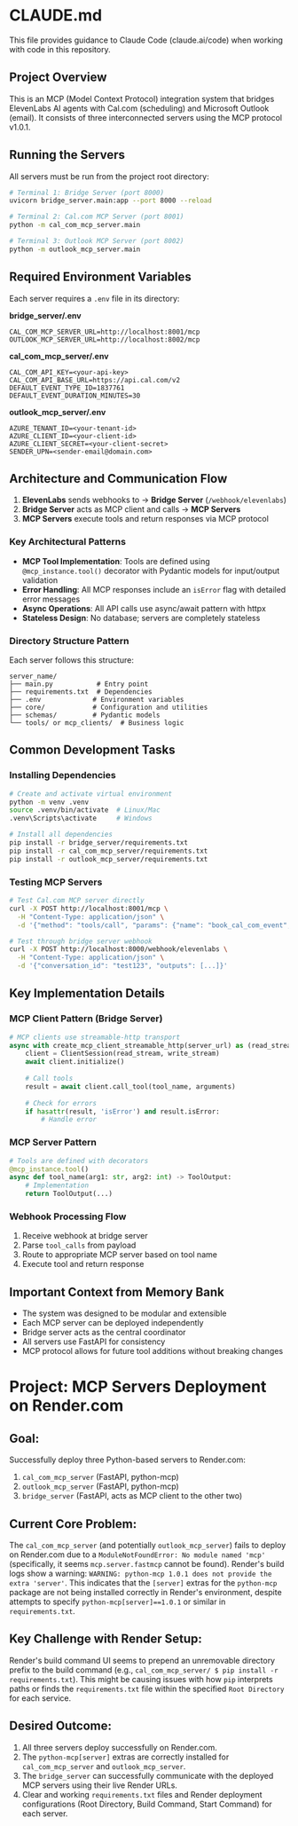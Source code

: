 # CLAUDE.md

This file provides guidance to Claude Code (claude.ai/code) when working with code in this repository.

## Project Overview

This is an MCP (Model Context Protocol) integration system that bridges ElevenLabs AI agents with Cal.com (scheduling) and Microsoft Outlook (email). It consists of three interconnected servers using the MCP protocol v1.0.1.

## Running the Servers

All servers must be run from the project root directory:

```bash
# Terminal 1: Bridge Server (port 8000)
uvicorn bridge_server.main:app --port 8000 --reload

# Terminal 2: Cal.com MCP Server (port 8001)
python -m cal_com_mcp_server.main

# Terminal 3: Outlook MCP Server (port 8002)
python -m outlook_mcp_server.main
```

## Required Environment Variables

Each server requires a `.env` file in its directory:

**bridge_server/.env**
```
CAL_COM_MCP_SERVER_URL=http://localhost:8001/mcp
OUTLOOK_MCP_SERVER_URL=http://localhost:8002/mcp
```

**cal_com_mcp_server/.env**
```
CAL_COM_API_KEY=<your-api-key>
CAL_COM_API_BASE_URL=https://api.cal.com/v2
DEFAULT_EVENT_TYPE_ID=1837761
DEFAULT_EVENT_DURATION_MINUTES=30
```

**outlook_mcp_server/.env**
```
AZURE_TENANT_ID=<your-tenant-id>
AZURE_CLIENT_ID=<your-client-id>
AZURE_CLIENT_SECRET=<your-client-secret>
SENDER_UPN=<sender-email@domain.com>
```

## Architecture and Communication Flow

1. **ElevenLabs** sends webhooks to → **Bridge Server** (`/webhook/elevenlabs`)
2. **Bridge Server** acts as MCP client and calls → **MCP Servers**
3. **MCP Servers** execute tools and return responses via MCP protocol

### Key Architectural Patterns

- **MCP Tool Implementation**: Tools are defined using `@mcp_instance.tool()` decorator with Pydantic models for input/output validation
- **Error Handling**: All MCP responses include an `isError` flag with detailed error messages
- **Async Operations**: All API calls use async/await pattern with httpx
- **Stateless Design**: No database; servers are completely stateless

### Directory Structure Pattern

Each server follows this structure:
```
server_name/
├── main.py           # Entry point
├── requirements.txt  # Dependencies
├── .env             # Environment variables
├── core/            # Configuration and utilities
├── schemas/         # Pydantic models
└── tools/ or mcp_clients/  # Business logic
```

## Common Development Tasks

### Installing Dependencies
```bash
# Create and activate virtual environment
python -m venv .venv
source .venv/bin/activate  # Linux/Mac
.venv\Scripts\activate     # Windows

# Install all dependencies
pip install -r bridge_server/requirements.txt
pip install -r cal_com_mcp_server/requirements.txt
pip install -r outlook_mcp_server/requirements.txt
```

### Testing MCP Servers
```bash
# Test Cal.com MCP server directly
curl -X POST http://localhost:8001/mcp \
  -H "Content-Type: application/json" \
  -d '{"method": "tools/call", "params": {"name": "book_cal_com_event", "arguments": {...}}}'

# Test through bridge server webhook
curl -X POST http://localhost:8000/webhook/elevenlabs \
  -H "Content-Type: application/json" \
  -d '{"conversation_id": "test123", "outputs": [...]}'
```

## Key Implementation Details

### MCP Client Pattern (Bridge Server)
```python
# MCP clients use streamable-http transport
async with create_mcp_client_streamable_http(server_url) as (read_stream, write_stream):
    client = ClientSession(read_stream, write_stream)
    await client.initialize()
    
    # Call tools
    result = await client.call_tool(tool_name, arguments)
    
    # Check for errors
    if hasattr(result, 'isError') and result.isError:
        # Handle error
```

### MCP Server Pattern
```python
# Tools are defined with decorators
@mcp_instance.tool()
async def tool_name(arg1: str, arg2: int) -> ToolOutput:
    # Implementation
    return ToolOutput(...)
```

### Webhook Processing Flow
1. Receive webhook at bridge server
2. Parse `tool_calls` from payload
3. Route to appropriate MCP server based on tool name
4. Execute tool and return response

## Important Context from Memory Bank

- The system was designed to be modular and extensible
- Each MCP server can be deployed independently
- Bridge server acts as the central coordinator
- All servers use FastAPI for consistency
- MCP protocol allows for future tool additions without breaking changes



# Project: MCP Servers Deployment on Render.com

## Goal:
Successfully deploy three Python-based servers to Render.com:
1. `cal_com_mcp_server` (FastAPI, python-mcp)
2. `outlook_mcp_server` (FastAPI, python-mcp)
3. `bridge_server` (FastAPI, acts as MCP client to the other two)

## Current Core Problem:
The `cal_com_mcp_server` (and potentially `outlook_mcp_server`) fails to deploy on Render.com due to a `ModuleNotFoundError: No module named 'mcp'` (specifically, it seems `mcp.server.fastmcp` cannot be found).
Render's build logs show a warning: `WARNING: python-mcp 1.0.1 does not provide the extra 'server'`.
This indicates that the `[server]` extras for the `python-mcp` package are not being installed correctly in Render's environment, despite attempts to specify `python-mcp[server]==1.0.1` or similar in `requirements.txt`.

## Key Challenge with Render Setup:
Render's build command UI seems to prepend an unremovable directory prefix to the build command (e.g., `cal_com_mcp_server/ $ pip install -r requirements.txt`). This might be causing issues with how `pip` interprets paths or finds the `requirements.txt` file within the specified `Root Directory` for each service.

## Desired Outcome:
1. All three servers deploy successfully on Render.com.
2. The `python-mcp[server]` extras are correctly installed for `cal_com_mcp_server` and `outlook_mcp_server`.
3. The `bridge_server` can successfully communicate with the deployed MCP servers using their live Render URLs.
4. Clear and working `requirements.txt` files and Render deployment configurations (Root Directory, Build Command, Start Command) for each server.